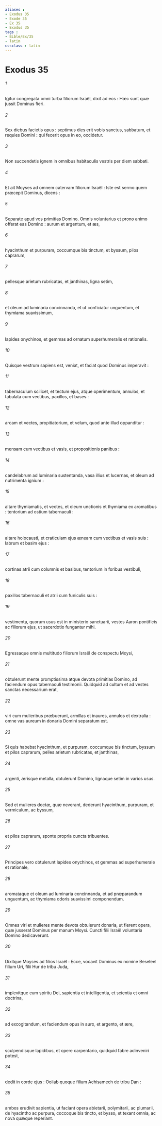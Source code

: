 ```yaml
---
aliases : 
- Exodus 35
- Exode 35
- Ex 35
- Exodus 35
tags : 
- Bible/Ex/35
- latin
cssclass : latin
---
```


# Exodus 35

###### 1
Igitur congregata omni turba filiorum Israël, dixit ad eos : Hæc sunt quæ jussit Dominus fieri.
###### 2
Sex diebus facietis opus : septimus dies erit vobis sanctus, sabbatum, et requies Domini : qui fecerit opus in eo, occidetur.
###### 3
Non succendetis ignem in omnibus habitaculis vestris per diem sabbati.
###### 4
Et ait Moyses ad omnem catervam filiorum Israël : Iste est sermo quem præcepit Dominus, dicens :
###### 5
Separate apud vos primitias Domino. Omnis voluntarius et prono animo offerat eas Domino : aurum et argentum, et æs,
###### 6
hyacinthum et purpuram, coccumque bis tinctum, et byssum, pilos caprarum,
###### 7
pellesque arietum rubricatas, et janthinas, ligna setim,
###### 8
et oleum ad luminaria concinnanda, et ut conficiatur unguentum, et thymiama suavissimum,
###### 9
lapides onychinos, et gemmas ad ornatum superhumeralis et rationalis.
###### 10
Quisque vestrum sapiens est, veniat, et faciat quod Dominus imperavit :
###### 11
tabernaculum scilicet, et tectum ejus, atque operimentum, annulos, et tabulata cum vectibus, paxillos, et bases :
###### 12
arcam et vectes, propitiatorium, et velum, quod ante illud oppanditur :
###### 13
mensam cum vectibus et vasis, et propositionis panibus :
###### 14
candelabrum ad luminaria sustentanda, vasa illius et lucernas, et oleum ad nutrimenta ignium :
###### 15
altare thymiamatis, et vectes, et oleum unctionis et thymiama ex aromatibus : tentorium ad ostium tabernaculi :
###### 16
altare holocausti, et craticulam ejus æneam cum vectibus et vasis suis : labrum et basim ejus :
###### 17
cortinas atrii cum columnis et basibus, tentorium in foribus vestibuli,
###### 18
paxillos tabernaculi et atrii cum funiculis suis :
###### 19
vestimenta, quorum usus est in ministerio sanctuarii, vestes Aaron pontificis ac filiorum ejus, ut sacerdotio fungantur mihi.
###### 20
Egressaque omnis multitudo filiorum Israël de conspectu Moysi,
###### 21
obtulerunt mente promptissima atque devota primitias Domino, ad faciendum opus tabernaculi testimonii. Quidquid ad cultum et ad vestes sanctas necessarium erat,
###### 22
viri cum mulieribus præbuerunt, armillas et inaures, annulos et dextralia : omne vas aureum in donaria Domini separatum est.
###### 23
Si quis habebat hyacinthum, et purpuram, coccumque bis tinctum, byssum et pilos caprarum, pelles arietum rubricatas, et janthinas,
###### 24
argenti, ærisque metalla, obtulerunt Domino, lignaque setim in varios usus.
###### 25
Sed et mulieres doctæ, quæ neverant, dederunt hyacinthum, purpuram, et vermiculum, ac byssum,
###### 26
et pilos caprarum, sponte propria cuncta tribuentes.
###### 27
Principes vero obtulerunt lapides onychinos, et gemmas ad superhumerale et rationale,
###### 28
aromataque et oleum ad luminaria concinnanda, et ad præparandum unguentum, ac thymiama odoris suavissimi componendum.
###### 29
Omnes viri et mulieres mente devota obtulerunt donaria, ut fierent opera, quæ jusserat Dominus per manum Moysi. Cuncti filii Israël voluntaria Domino dedicaverunt.
###### 30
Dixitque Moyses ad filios Israël : Ecce, vocavit Dominus ex nomine Beseleel filium Uri, filii Hur de tribu Juda,
###### 31
implevitque eum spiritu Dei, sapientia et intelligentia, et scientia et omni doctrina,
###### 32
ad excogitandum, et faciendum opus in auro, et argento, et ære,
###### 33
sculpendisque lapidibus, et opere carpentario, quidquid fabre adinveniri potest,
###### 34
dedit in corde ejus : Ooliab quoque filium Achisamech de tribu Dan :
###### 35
ambos erudivit sapientia, ut faciant opera abietarii, polymitarii, ac plumarii, de hyacintho ac purpura, coccoque bis tincto, et bysso, et texant omnia, ac nova quæque reperiant.
